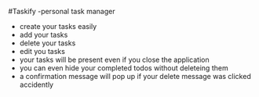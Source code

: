 #Taskify -personal task manager 
- create your tasks easily
- add your tasks
- delete your tasks
- edit you tasks
- your tasks will be present even if you close the application
- you can even hide your completed todos without deleteing them
- a confirmation message will pop up if your delete message was clicked accidently
